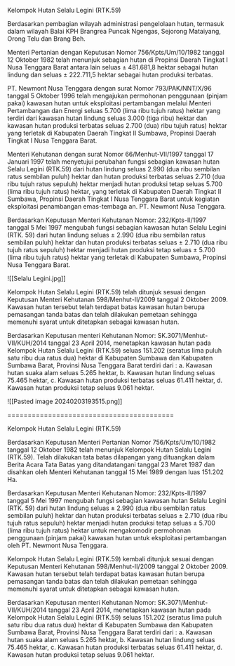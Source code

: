 Kelompok Hutan Selalu Legini (RTK.59)

Berdasarkan pembagian wilayah administrasi pengelolaan hutan, termasuk dalam wilayah Balai KPH Brangrea Puncak Ngengas, Sejorong Mataiyang, Orong Telu dan Brang Beh.

Menteri Pertanian dengan Keputusan Nomor 756/Kpts/Um/10/1982 tanggal 12 Oktober 1982 telah menunjuk sebagian hutan di Propinsi Daerah Tingkat I Nusa Tenggara Barat antara lain seluas ± 481.681,8 hektar sebagai hutan lindung dan seluas ± 222.711,5 hektar sebagai hutan produksi terbatas.

PT. Newmont Nusa Tenggara dengan surat Nomor 793/PAK/NNT/X/96 tanggal 5 Oktober 1996 telah mengajukan permohonan penggunaan (pinjam pakai) kawasan hutan untuk eksploitasi pertambangan melalui Menteri Pertambangan dan Energi seluas 5.700 (lima ribu tujuh ratus) hektar yang terdiri dari kawasan hutan lindung seluas 3.000 (tiga ribu) hektar dan kawasan hutan produksi terbatas seluas 2.700 (dua) ribu tujuh ratus) hektar yang terletak di Kabupaten Daerah Tingkat II Sumbawa, Propinsi Daerah Tingkat I Nusa Tenggara Barat.

Menteri Kehutanan dengan surat Nomor 66/Menhut-VII/1997 tanggal 17 Januari 1997 telah menyetujui perubahan fungsi sebagian kawasan hutan Selalu Legini (RTK.59) dari hutan lindung seluas 2.990 (dua ribu sembilan ratus sembilan puluh) hektar dan hutan produksi terbatas seluas 2.710 (dua ribu tujuh ratus sepuluh) hektar menjadi hutan produksi tetap seluas 5.700 (lima ribu tujuh ratus) hektar, yang terletak di Kabupaten Daerah Tingkat II Sumbawa, Propinsi Daerah Tingkat I Nusa Tenggara Barat untuk kegiatan eksploitasi penambangan emas-tembaga an. PT. Newmont Nusa Tenggara.

Berdasarkan Keputusan Menteri Kehutanan Nomor: 232/Kpts-II/1997 tanggal 5 Mei 1997 mengubah fungsi sebagian kawasan hutan Selalu Legini (RTK. 59) dari hutan lindung seluas ± 2.990 (dua ribu sembilan ratus sembilan puluh) hektar dan hutan produksi terbatas seluas ± 2.710 (dua ribu tujuh ratus sepuluh) hektar menjadi hutan produksi tetap seluas ± 5.700 (lima ribu tujuh ratus) hektar yang terletak di Kabupaten Sumbawa, Propinsi Nusa Tenggara Barat.

![[Selalu Legini.jpg]]

Kelompok Hutan Selalu Legini (RTK.59) telah ditunjuk sesuai dengan Keputusan Menteri Kehutanan 598/Menhut-II/2009 tanggal 2 Oktober 2009. Kawasan hutan tersebut telah terdapat batas kawasan hutan berupa pemasangan tanda batas dan telah dilakukan pemetaan sehingga memenuhi syarat untuk ditetapkan sebagai kawasan hutan.

Berdasarkan Keputusan menteri Kehutanan Nomor: SK.3071/Menhut-VII/KUH/2014 tanggal 23 April 2014, menetapkan kawasan hutan pada Kelompok Hutan Selalu Legini (RTK.59) seluas 151.202 (seratus lima puluh satu ribu dua ratus dua) hektar di Kabupaten Sumbawa dan Kabupaten Sumbawa Barat, Provinsi Nusa Tenggara Barat terdiri dari :
a. Kawasan hutan suaka alam seluas 5.265 hektar,
b. Kawasan hutan lindung seluas 75.465 hektar,
c. Kawasan hutan produksi terbatas seluas 61.411 hektar,
d. Kawasan hutan produksi tetap seluas 9.061 hektar.

![[Pasted image 20240203193515.png]]



=========================================


Kelompok Hutan Selalu Legini (RTK.59)

Berdasarkan Keputusan Menteri Pertanian Nomor 756/Kpts/Um/10/1982 tanggal 12 Oktober 1982 telah menunjuk Kelompok Hutan Selalu Legini (RTK.59). Telah dilakukan tata batas dilapangan yang dituangkan dalam Berita Acara Tata Batas yang ditandatangani tanggal 23 Maret 1987 dan disahkan oleh Menteri Kehutanan tanggal 15 Mei 1989 dengan luas 151.202 Ha.

Berdasarkan Keputusan Menteri Kehutanan Nomor: 232/Kpts-II/1997 tanggal 5 Mei 1997 mengubah fungsi sebagian kawasan hutan Selalu Legini (RTK. 59) dari hutan lindung seluas ± 2.990 (dua ribu sembilan ratus sembilan puluh) hektar dan hutan produksi terbatas seluas ± 2.710 (dua ribu tujuh ratus sepuluh) hektar menjadi hutan produksi tetap seluas ± 5.700 (lima ribu tujuh ratus) hektar untuk mengakomodir permohonan penggunaan (pinjam pakai) kawasan hutan untuk eksploitasi pertambangan oleh PT. Newmont Nusa Tenggara.

Kelompok Hutan Selalu Legini (RTK.59) kembali ditunjuk sesuai dengan Keputusan Menteri Kehutanan 598/Menhut-II/2009 tanggal 2 Oktober 2009. Kawasan hutan tersebut telah terdapat batas kawasan hutan berupa pemasangan tanda batas dan telah dilakukan pemetaan sehingga memenuhi syarat untuk ditetapkan sebagai kawasan hutan.

Berdasarkan Keputusan menteri Kehutanan Nomor: SK.3071/Menhut-VII/KUH/2014 tanggal 23 April 2014, menetapkan kawasan hutan pada Kelompok Hutan Selalu Legini (RTK.59) seluas 151.202 (seratus lima puluh satu ribu dua ratus dua) hektar di Kabupaten Sumbawa dan Kabupaten Sumbawa Barat, Provinsi Nusa Tenggara Barat terdiri dari :
a. Kawasan hutan suaka alam seluas 5.265 hektar,
b. Kawasan hutan lindung seluas 75.465 hektar,
c. Kawasan hutan produksi terbatas seluas 61.411 hektar,
d. Kawasan hutan produksi tetap seluas 9.061 hektar.